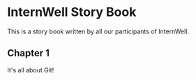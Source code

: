 # InternWell Story Book

This is a story book written by all our participants of InternWell.

## Chapter 1

It's all about Git!
